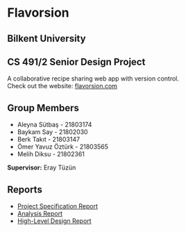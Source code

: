 # Flavorsion
## Bilkent University
## CS 491/2 Senior Design Project
A collaborative recipe sharing web app with version control.  
Check out the website: [flavorsion.com](https://flavorsion.com)
## Group Members
- Aleyna Sütbaş - 21803174
- Baykam Say - 21802030
- Berk Takıt - 21803147
- Ömer Yavuz Öztürk - 21803565
- Melih Diksu - 21802361

**Supervisor:** Eray Tüzün
## Reports
- [Project Specification Report](/reports/Flavorsion_Project_Specifications_Report_Protected.pdf)
- [Analysis Report](/reports/Flavorsion_Analysis_Report_Protected.pdf)
- [High-Level Design Report](/reports/Flavorsion_High-Level_Design_Report-protected.pdf)
